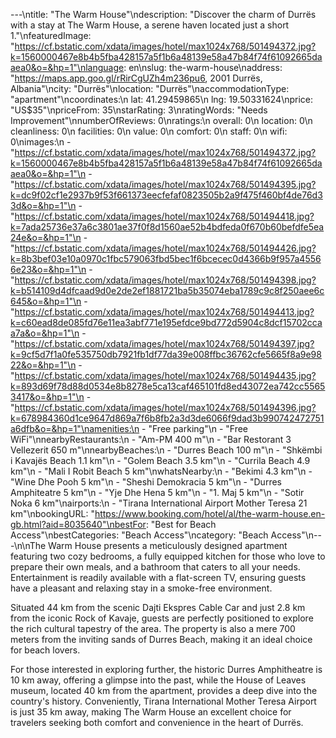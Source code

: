 ---\ntitle: "The Warm House"\ndescription: "Discover the charm of Durrës with a stay at The Warm House, a serene haven located just a short 1."\nfeaturedImage: "https://cf.bstatic.com/xdata/images/hotel/max1024x768/501494372.jpg?k=1560000467e8b4b5fba428157a5f1b6a48139e58a47b84f74f61092665daaea0&o=&hp=1"\nlanguage: en\nslug: the-warm-house\naddress: "https://maps.app.goo.gl/rRirCgUZh4m236pu6, 2001 Durrës, Albania"\ncity: "Durrës"\nlocation: "Durrës"\naccommodationType: "apartment"\ncoordinates:\n  lat: 41.29459865\n  lng: 19.50331624\nprice: "US$35"\npriceFrom: 35\nstarRating: 3\nratingWords: "Needs Improvement"\nnumberOfReviews: 0\nratings:\n  overall: 0\n  location: 0\n  cleanliness: 0\n  facilities: 0\n  value: 0\n  comfort: 0\n  staff: 0\n  wifi: 0\nimages:\n  - "https://cf.bstatic.com/xdata/images/hotel/max1024x768/501494372.jpg?k=1560000467e8b4b5fba428157a5f1b6a48139e58a47b84f74f61092665daaea0&o=&hp=1"\n  - "https://cf.bstatic.com/xdata/images/hotel/max1024x768/501494395.jpg?k=dc9f02cf1e2937b9f53f661373eecfefaf0823505b2a9f475f460bf4de76d33d&o=&hp=1"\n  - "https://cf.bstatic.com/xdata/images/hotel/max1024x768/501494418.jpg?k=7ada25736e37a6c3801ae37f0f8d1560ae52b4bdfeda0f670b60befdfe5ea24e&o=&hp=1"\n  - "https://cf.bstatic.com/xdata/images/hotel/max1024x768/501494426.jpg?k=8b3bef03e10a0970c1fbc579063fbd5bec1f6bcecec0d4366b9f957a45566e23&o=&hp=1"\n  - "https://cf.bstatic.com/xdata/images/hotel/max1024x768/501494398.jpg?k=b514109d4dfcaad9d0e2de2ef1881721ba5b35074eba1789c9c8f250aee6c645&o=&hp=1"\n  - "https://cf.bstatic.com/xdata/images/hotel/max1024x768/501494413.jpg?k=c60ead8de085fd76e11ea3abf771e195efdce9bd772d5904c8dcf15702ccaa7a&o=&hp=1"\n  - "https://cf.bstatic.com/xdata/images/hotel/max1024x768/501494397.jpg?k=9cf5d7f1a0fe535750db7921fb1df77da39e008ffbc36762cfe5665f8a9e9822&o=&hp=1"\n  - "https://cf.bstatic.com/xdata/images/hotel/max1024x768/501494435.jpg?k=893d69f78d88d0534e8b8278e5ca13caf465101fd8ed43072ea742cc55653417&o=&hp=1"\n  - "https://cf.bstatic.com/xdata/images/hotel/max1024x768/501494396.jpg?k=678984360d1ce9647d869a7f6b8fb2a3d3de6066f9dad3b990742472751a6dfb&o=&hp=1"\namenities:\n  - "Free parking"\n  - "Free WiFi"\nnearbyRestaurants:\n  - "Am-PM 400 m"\n  - "Bar Restorant 3 Vellezerit 650 m"\nnearbyBeaches:\n  - "Durres Beach 100 m"\n  - "Shkëmbi i Kavajës Beach 1.1 km"\n  - "Golem Beach 3.5 km"\n  - "Currila Beach 4.9 km"\n  - "Mali I Robit Beach 5 km"\nwhatsNearby:\n  - "Bekimi 4.3 km"\n  - "Wine Dhe Pooh 5 km"\n  - "Sheshi Demokracia 5 km"\n  - "Durres Amphiteatre 5 km"\n  - "Yje Dhe Hena 5 km"\n  - "1. Maj 5 km"\n  - "Sotir Noka 6 km"\nairports:\n  - "Tirana International Airport Mother Teresa 21 km"\nbookingURL: "https://www.booking.com/hotel/al/the-warm-house.en-gb.html?aid=8035640"\nbestFor: "Best for Beach Access"\nbestCategories: "Beach Access"\ncategory: "Beach Access"\n---\n\nThe Warm House presents a meticulously designed apartment featuring two cozy bedrooms, a fully equipped kitchen for those who love to prepare their own meals, and a bathroom that caters to all your needs. Entertainment is readily available with a flat-screen TV, ensuring guests have a pleasant and relaxing stay in a smoke-free environment.

Situated 44 km from the scenic Dajti Ekspres Cable Car and just 2.8 km from the iconic Rock of Kavaje, guests are perfectly positioned to explore the rich cultural tapestry of the area. The property is also a mere 700 meters from the inviting sands of Durres Beach, making it an ideal choice for beach lovers.

For those interested in exploring further, the historic Durres Amphitheatre is 10 km away, offering a glimpse into the past, while the House of Leaves museum, located 40 km from the apartment, provides a deep dive into the country's history. Conveniently, Tirana International Mother Teresa Airport is just 35 km away, making The Warm House an excellent choice for travelers seeking both comfort and convenience in the heart of Durrës.